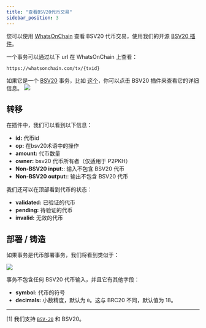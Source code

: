 ```yaml
---
title: "查看BSV20代币交易"
sidebar_position: 3
---
```


您可以使用 [WhatsOnChain](https://whatsonchain.com/) 查看 BSV20 代币交易，使用我们的开源 [BSV20 插件](https://github.com/sCrypt-Inc/bsv20-plugin)。


一个事务可以通过以下 url 在 WhatsOnChain 上查看：

```
https://whatsonchain.com/tx/{txid}
```
如果它是一个 [BSV20](https://docs.1satordinals.com/bsv20) 事务，比如 [这个](https://whatsonchain.com/tx/2c499c1c15924e04cc009ddc2efe2b16bb8492483b13f514f9689cd7effdd48e)，你可以点击 BSV20 插件来查看它的详细信息。
![](/sCrypt/woc-bsv20-plugin-01.png)

## 转移
在插件中，我们可以看到以下信息：

- **id:** 代币id
- **op:** 在bsv20术语中的操作
- **amount:** 代币数量
- **owner:** bsv20 代币所有者（仅适用于 P2PKH）
- **Non-BSV20 input:**: 输入不包含 BSV20 代币
- **Non-BSV20 output:**: 输出不包含 BSV20 代币

我们还可以在顶部看到代币的状态：

- **validated:** 已验证的代币
- **pending:** 待验证的代币
- **invalid:** 无效的代币

## 部署 / 铸造
如果事务是代币部署事务，我们将看到类似于：

![](/sCrypt/woc-bsv20-plugin-02.png)


事务不包含任何 BSV20 代币输入，并且它有其他字段：

- **symbol:** 代币的符号
- **decimals:** 小数精度，默认为 `0`。这与 BRC20 不同，默认值为 18。


------------------------

[1] 我们支持 [`BSV-20`](https://docs.1satordinals.com/bsv20#new-in-v2-tickerless-mode) 和 BSV20。










